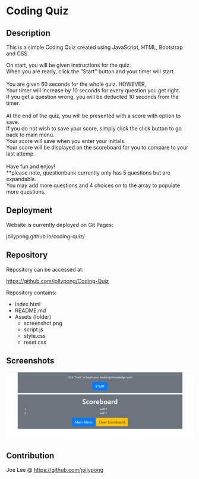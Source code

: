 # Coding Quiz

## Description
This is a simple Coding Quiz created using JavaScript, HTML, Bootstrap and CSS.

On start, you will be given instructions for the quiz. <br />
When you are ready, click the "Start" button and your timer will start. <br />
<br />
You are given 60 seconds for the whole quiz. HOWEVER, <br />
Your timer will increase by 10 seconds for every question you get right. <br />
If you get a question wrong, you will be deducted 10 seconds from the timer. <br />
<br />
At the end of the quiz, you will be presented with a score with option to save. <br />
If you do not wish to save your score, simply click the click button to go back to main menu. <br />
Your score will save when you enter your initials. <br />
Your score will be displayed on the scoreboard for you to compare to your last attemp.<br />
<br />
Have fun and enjoy! <br />
**please note, questionbank currently only has 5 questions but are expandable.<br />
You may add more questions and 4 choices on to the array to populate more questions. 

## Deployment
Website is currently deployed on Git Pages: 

jollypong.github.io/coding-quiz/

## Repository
Repository can be accessed at: 

https://github.com/jollypong/Coding-Quiz

Repository contains: 
- index.html
- README.md 
- Assets (folder)
  - screenshot.png
  - script.js 
  - style.css
  - reset.css
     
## Screenshots
![screenshot1](./Assets/screenshot.png)

## Contribution
Joe Lee @ https://github.com/jollypong
